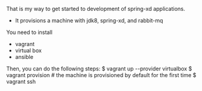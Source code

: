 That is my way to get started to development of spring-xd applications.

- It provisions a machine with jdk8, spring-xd, and rabbit-mq

You need to install
 - vagrant
 - virtual box
 - ansible

Then, you can do the following steps:
$ vagrant up --provider virtualbox
$ vagrant provision # the machine is provisioned by default for the first time
$ vagrant ssh
